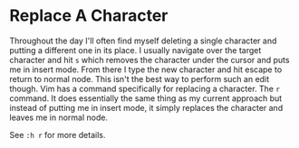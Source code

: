 # Replace A Character

Throughout the day I'll often find myself deleting a single character and
putting a different one in its place. I usually navigate over the target
character and hit `s` which removes the character under the cursor and puts
me in insert mode. From there I type the new character and hit escape to
return to normal node. This isn't the best way to perform such an edit
though. Vim has a command specifically for replacing a character. The `r`
command. It does essentially the same thing as my current approach but
instead of putting me in insert mode, it simply replaces the character and
leaves me in normal node.

See `:h r` for more details.
